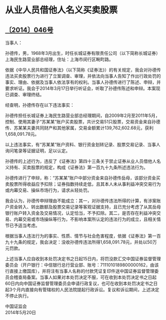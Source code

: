 # 从业人员借他人名义买卖股票

## [〔2014〕046号](http://www.csrc.gov.cn/pub/zjhpublic/G00306212/201508/t20150814_282840.htm)



 
当事人：

孙德传，男，1968年3月出生，时任长城证券有限责任公司（以下简称长城证券）上海民生路营业部总经理，住址：上海市闵行区畹町路。

依据《中华人民共和国证券法》（以下简称《证券法》）的有关规定，我会对孙德传违法买卖股票行为进行了立案调查、审理，并依法向当事人告知了作出行政处罚的事实、理由、依据及当事人依法享有的权利。当事人孙德传进行了陈述、申辩，并要求听证。我会于2014年3月17日举行听证会，听取了孙德传陈述和申辩。本案现已调查、审理终结。

经查明，孙德传存在以下违法事实：

孙德传担任长城证券上海民生路营业部总经理期间，自2009年2月至2011年5月，控制、使用其妻子“苏某某”账户买卖股票，共计交易51只股票，交易资金来自孙德传、苏某某夫妻共同财产和其他家属，交易金额累计139,762,602.68元，获利1,658,091.78元。

以上违法事实，有“苏某某”账户资料、银行资金划转记录、股票交易记录、当事人询问笔录等证据证明，足以认定。

孙德传的上述行为，违反了《证券法》第四十三条关于禁止证券从业人员借他人名义持有、买卖股票的规定，构成《证券法》第一百九十九条所述违法行为。

孙德传进行了申辩，称：“苏某某”账户中部分资金来自孙德传岳母，该部分资金买卖股票所得收益应予扣除；证券指数持续走低，且其本人未从事利益冲突交易行为或内幕交易、操纵市场行为，请求从轻处罚。

我会认为，孙德传申辩理由不能成立：其一，对孙德传违法所得的计算，有涉案账户资金转入、转出数额及股票交易记录等客观证据支持，且已充分考虑了从其岳母银行账户转入资金及交易情况，认定恰当，不予扣除。其二，是否存在利益冲突交易、内幕交易或市场操纵等行为，不影响本案所认定的违法行为的成立，且相关情节已予适当考虑。

根据当事人违法行为的事实、性质、情节与社会危害程度，依据《证券法》第一百九十九条的规定，我会决定：没收孙德传违法所得1,658,091.78元，并处以50万元罚款。

上述当事人应自收到本处罚决定书之日起15日内，将罚没款汇交中国证券监督管理委员会（开户银行：中信银行总行营业部、账号：7111010189800000162，由该行直接上缴国库），并将注有当事人名称的付款凭证复印件送中国证券监督管理委员会稽查局备案。当事人如果对本处罚决定不服，可在收到本处罚决定书之日起60日内向中国证券监督管理委员会申请行政复议，也可在收到本处罚决定书之日起3个月内直接向有管辖权的人民法院提起行政诉讼。复议和诉讼期间，上述决定不停止执行。
 
 

  中国证监会      
2014年5月20日    